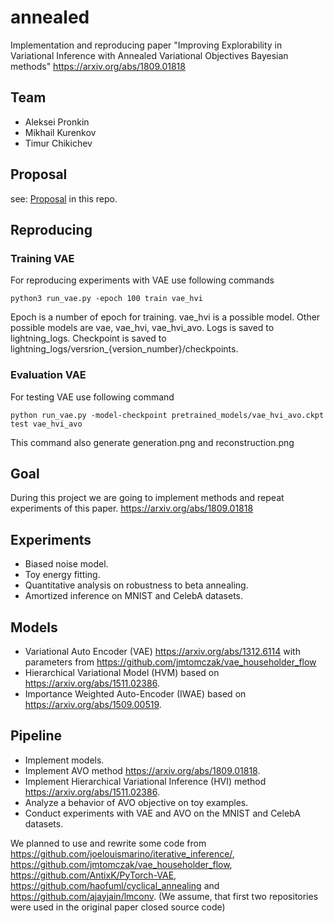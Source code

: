 # annealed

Implementation and reproducing paper "Improving Explorability in Variational Inference with Annealed Variational Objectives Bayesian methods" https://arxiv.org/abs/1809.01818

## Team

- Aleksei Pronkin
- Mikhail Kurenkov
- Timur Chikichev
## Proposal

see: [Proposal](Baesian_methods_project_proposal_HVI_AVO.pdf) in this repo.

## Reproducing

### Training VAE
For reproducing experiments with VAE use following commands

`
python3 run_vae.py -epoch 100 train vae_hvi
`

Epoch is a number of epoch for training. vae_hvi is a possible model. Other possible models are vae, vae_hvi, 
vae_hvi_avo. Logs is saved to lightning_logs. Checkpoint is saved to lightning_logs/versrion_{version_number}/checkpoints.

### Evaluation VAE
For testing VAE use following command

`
python run_vae.py -model-checkpoint pretrained_models/vae_hvi_avo.ckpt test vae_hvi_avo
`

This command also generate generation.png and reconstruction.png
## Goal

During this project we are going to implement methods and repeat experiments of this paper. https://arxiv.org/abs/1809.01818

## Experiments

- Biased noise model.
- Toy energy fitting.
- Quantitative analysis on robustness to beta annealing.
- Amortized inference on MNIST and CelebA datasets.

## Models

- Variational Auto Encoder (VAE) https://arxiv.org/abs/1312.6114 with parameters from https://github.com/jmtomczak/vae_householder_flow
- Hierarchical Variational Model (HVM) based on https://arxiv.org/abs/1511.02386.
- Importance Weighted Auto-Encoder (IWAE) based on https://arxiv.org/abs/1509.00519.

## Pipeline

- Implement models.
- Implement AVO method https://arxiv.org/abs/1809.01818.
- Implement Hierarchical Variational Inference (HVI) method https://arxiv.org/abs/1511.02386.
- Analyze a behavior of AVO objective on toy examples.
- Conduct experiments with VAE and AVO on the MNIST and CelebA datasets.

We planned to use and rewrite some code from https://github.com/joelouismarino/iterative_inference/, https://github.com/jmtomczak/vae_householder_flow, https://github.com/AntixK/PyTorch-VAE, https://github.com/haofuml/cyclical_annealing and https://github.com/ajayjain/lmconv. (We assume, that first two repositories were used in the original paper closed source code)

